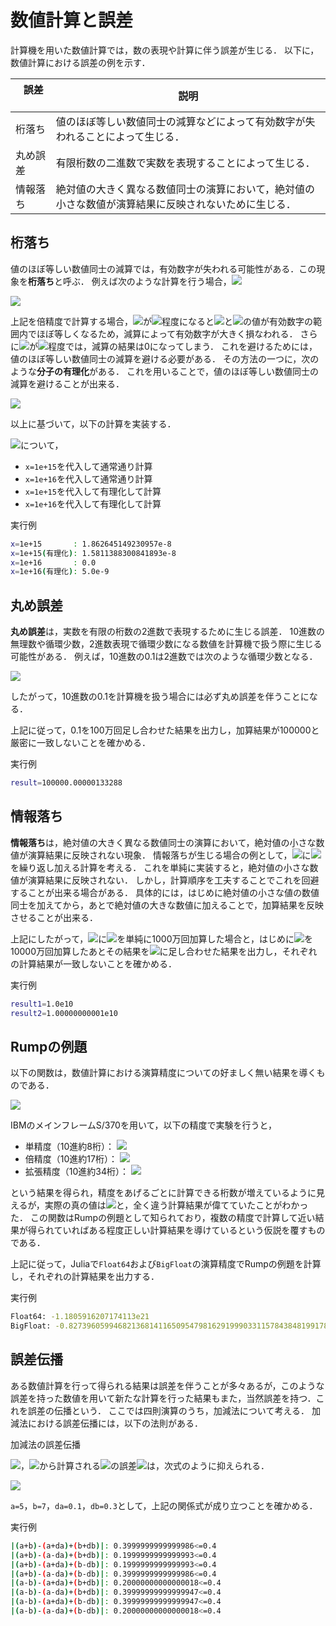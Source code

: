 # 数値計算と誤差
計算機を用いた数値計算では，数の表現や計算に伴う誤差が生じる．
以下に，数値計算における誤差の例を示す．

|&nbsp;  誤差 &nbsp;&nbsp;&nbsp;&nbsp;&nbsp;&nbsp;| 説明                                                                                                 |
|---------|------------------------------------------------------------------------------------------------------|
| 桁落ち   | 値のほぼ等しい数値同士の減算などによって有効数字が失われることによって生じる．                       |
| 丸め誤差| 有限桁数の二進数で実数を表現することによって生じる．                                                 |
| 情報落ち | 絶対値の大きく異なる数値同士の演算において，絶対値の小さな数値が演算結果に反映されないために生じる． |

## 桁落ち
値のほぼ等しい数値同士の減算では，有効数字が失われる可能性がある．この現象を**桁落ち**と呼ぶ．
例えば次のような計算を行う場合，<img src="https://latex.codecogs.com/gif.latex?x">

<img src="https://latex.codecogs.com/gif.latex?\sqrt{x+1}-\sqrt{x}">

上記を倍精度で計算する場合，<img src="https://latex.codecogs.com/gif.latex?x">が<img src="https://latex.codecogs.com/gif.latex?10^{15}">程度になると<img src="https://latex.codecogs.com/gif.latex?\sqrt{x+1}">と<img src="https://latex.codecogs.com/gif.latex?\sqrt{x}">の値が有効数字の範囲内でほぼ等しくなるため，減算によって有効数字が大きく損なわれる．
さらに<img src="https://latex.codecogs.com/gif.latex?x">が<img src="https://latex.codecogs.com/gif.latex?10^{16}">程度では，減算の結果は0になってしまう．
これを避けるためには，値のほぼ等しい数値同士の減算を避ける必要がある．
その方法の一つに，次のような**分子の有理化**がある．
これを用いることで，値のほぼ等しい数値同士の減算を避けることが出来る．

<img src="https://latex.codecogs.com/gif.latex?\sqrt{x+1}-\sqrt{x}=(\sqrt{x+1}-\sqrt{x})\frac{\sqrt{x+1}+\sqrt{x}}{\sqrt{x+1}+\sqrt{x}}\\=\frac{1}{\sqrt{x+1}+\sqrt{x}}">

以上に基づいて，以下の計算を実装する．

<img src="https://latex.codecogs.com/gif.latex?\sqrt{x+1}-\sqrt{x}">について，

* ```x=1e+15```を代入して通常通り計算
* ```x=1e+16```を代入して通常通り計算
* ```x=1e+15```を代入して有理化して計算
* ```x=1e+16```を代入して有理化して計算

実行例
```bash
x=1e+15       : 1.862645149230957e-8
x=1e+15(有理化): 1.5811388300841893e-8
x=1e+16       : 0.0
x=1e+16(有理化): 5.0e-9
```

## 丸め誤差
**丸め誤差**は，実数を有限の桁数の2進数で表現するために生じる誤差．
10進数の無理数や循環少数，2進数表現で循環少数になる数値を計算機で扱う際に生じる可能性がある．
例えば，10進数の0.1は2進数では次のような循環少数となる．

<img src="https://latex.codecogs.com/gif.latex?(0.1)_{10}=(0.0001100110011\cdots)_2">

したがって，10進数の0.1を計算機を扱う場合には必ず丸め誤差を伴うことになる．

上記に従って，0.1を100万回足し合わせた結果を出力し，加算結果が100000と厳密に一致しないことを確かめる．

実行例
```bash
result=100000.00000133288
```

## 情報落ち
**情報落ち**は，絶対値の大きく異なる数値同士の演算において，絶対値の小さな数値が演算結果に反映されない現象．
情報落ちが生じる場合の例として，<img src="https://latex.codecogs.com/gif.latex?10^{10}">に<img src="https://latex.codecogs.com/gif.latex?10^{-8}">を繰り返し加える計算を考える．
これを単純に実装すると，絶対値の小さな数値が演算結果に反映されない．
しかし，計算順序を工夫することでこれを回避することが出来る場合がある．
具体的には，はじめに絶対値の小さな値の数値同士を加えてから，あとで絶対値の大きな数値に加えることで，加算結果を反映させることが出来る．

上記にしたがって，<img src="https://latex.codecogs.com/gif.latex?10^{10}">に<img src="https://latex.codecogs.com/gif.latex?10^{-8}">を単純に1000万回加算した場合と，はじめに<img src="https://latex.codecogs.com/gif.latex?10^{-8}">を10000万回加算したあとその結果を<img src="https://latex.codecogs.com/gif.latex?10^{10}">に足し合わせた結果を出力し，それぞれの計算結果が一致しないことを確かめる．

実行例
```bash
result1=1.0e10
result2=1.00000000001e10
```

## Rumpの例題
以下の関数は，数値計算における演算精度についての好ましく無い結果を導くものである．

<img src="https://latex.codecogs.com/gif.latex?f(a,b)=333.75b^6+a^2(11a^2b^2-b^6-121b^4-2)+5.5b^8+\frac{a}{2b}">

IBMのメインフレームS/370を用いて，以下の精度で実験を行うと，
* 単精度（10進約8桁）： <img src="https://latex.codecogs.com/gif.latex?1.172603\dots">
* 倍精度（10進約17桁）： <img src="https://latex.codecogs.com/gif.latex?1.1726039400531\dots">
* 拡張精度（10進約34桁）： <img src="https://latex.codecogs.com/gif.latex?1.172603940053178\dots">

という結果を得られ，精度をあげるごとに計算できる桁数が増えているように見えるが，実際の真の値は<img src="https://latex.codecogs.com/gif.latex?f(a,b)=-0.82739605\dots">と，全く違う計算結果が偉てていたことがわかった．
この関数はRumpの例題として知られており，複数の精度で計算して近い結果が得られていればある程度正しい計算結果を導けているという仮説を覆すものである．

上記に従って，Juliaで```Float64```および```BigFloat```の演算精度でRumpの例題を計算し，それぞれの計算結果を出力する．

実行例

```bash
Float64: -1.1805916207174113e21
BigFloat: -0.8273960599468213681411650954798162919990331157843848199178148416727096930142628
```

## 誤差伝播
ある数値計算を行って得られる結果は誤差を伴うことが多々あるが，このような誤差を持った数値を用いて新たな計算を行った結果もまた，当然誤差を持つ．これを誤差の伝播という．
ここでは四則演算のうち，加減法について考える．
加減法における誤差伝播には，以下の法則がある．

加減法の誤差伝播

<img src="https://latex.codecogs.com/gif.latex?A:a\pm\delta{a}">，<img src="https://latex.codecogs.com/gif.latex?B:b\pm\delta{b}">から計算される<img src="https://latex.codecogs.com/gif.latex?C=A\pm{B}">の誤差<img src="https://latex.codecogs.com/gif.latex?\delta{c}">は，次式のように抑えられる．

<img src="https://latex.codecogs.com/gif.latex?\delta{c}\leq{\delta{a}+\delta{b}}">

```a=5```，```b=7```，```da=0.1```，```db=0.3```として，上記の関係式が成り立つことを確かめる．

実行例

```bash
|(a+b)-(a+da)+(b+db)|: 0.3999999999999986<=0.4
|(a+b)-(a-da)+(b+db)|: 0.1999999999999993<=0.4
|(a+b)-(a+da)+(b-db)|: 0.1999999999999993<=0.4
|(a+b)-(a-da)+(b-db)|: 0.3999999999999986<=0.4
|(a-b)-(a+da)+(b+db)|: 0.20000000000000018<=0.4
|(a-b)-(a-da)+(b+db)|: 0.39999999999999947<=0.4
|(a-b)-(a+da)+(b-db)|: 0.39999999999999947<=0.4
|(a-b)-(a-da)+(b-db)|: 0.20000000000000018<=0.4
```